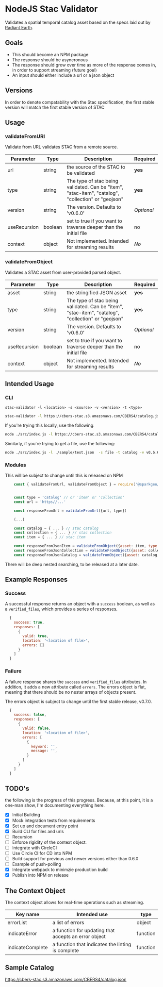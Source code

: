 # NodeJS Stac Validator

Validates a spatial temporal catalog asset based on the specs laid out by [Radiant Earth](https://github.com/radiantearth/stac-spec/tree/v0.6.0).

## Goals

- This should become an NPM package
- The response should be asyncronous
- The response should grow over time as more of the response comes in, in order to support streaming (future goal)
- An input should either include a url or a json object

## Versions

In order to denote compatability with the Stac specification, the first stable version will match the first stable version of STAC

## Usage

### validateFromURl

Validate from URL validates STAC from a remote source.

| Parameter | Type | Description | Required |
| --------- | ---- | ----------- | -------- |
| url | string | the source of the STAC to be validated | **yes** |
| type | string | The type of stac being validated. Can be "item", "stac-item", "catalog", "collection" or "geojson" | **yes** |
| version | string | The version. Defaults to 'v0.6.0' | _Optional_ |
| useRecursion | boolean | set to true if you want to traverse deeper than the initial file | no |
| context | object | Not implemented. Intended for streaming results | _No_ |

### validateFromObject

Validates a STAC asset from user-provided parsed object.

| Parameter | Type | Description | Required |
| --------- | ---- | ----------- | -------- |
| asset | string | the stringified JSON asset | **yes** |
| type | string | The type of stac being validated. Can be "item", "stac-item", "catalog", "collection" or "geojson" | **yes** |
| version | string | The version. Defaults to 'v0.6.0' | _Optional_ |
| useRecursion | boolean | set to true if you want to traverse deeper than the initial file | no |
| context | object | Not implemented. Intended for streaming results | _No_ |

## Intended Usage

### CLI

`stac-validator -l <location> -s <source> -v <version> -t <type>`

```sh
stac-validator -l https://cbers-stac.s3.amazonaws.com/CBERS4/catalog.json  -s url -t catalog -v v0.6.0
```

If you're trying this locally, use the following:

```sh
node ./src/index.js -l https://cbers-stac.s3.amazonaws.com/CBERS4/catalog.json  -s url -t catalog -v v0.6.0
```

Similarly, if you're trying to get a file, use the following:
```sh
node ./src/index.js -l ./sample/test.json  -s file -t catalog -v v0.6.0
```

### Modules

This will be subject to change until this is released on NPM

```js
    const { validateFromUrl, validateFromObject } = require('@sparkgeo/stac-validator')


    const type = 'catalog' // or 'item' or 'collection'
    const url = 'https//...'

    const responseFromUrl = validateFromUrl({url, type})

    (...)

    const catalog = { ... } // stac catalog
    const collection = { ... } // stac collection
    const item = { ... } // stac item

    const responseFromJsonItem = validateFromObject({asset: item, type: 'item'})
    const responseFromJsonCollection = validateFromObject({asset: collection, type: 'collection'})
    const responseFromJsonCatalog = validateFromObject({asset: catalog, type: 'catalog'})
```

There will be deep nested searching, to be released at a later date.



## Example Responses

### Success

A successful response returns an object with a `success` boolean, as well as a `verified_files`, which provides a series of responses.

```js
  {
    success: true,
    responses: [
      {
        valid: true,
        location: '<location of file>',
        errors: []
      }
    ]
  }
```

### Failure

A failure response shares the `success` and `verified_files` attributes. In addition, it adds a new attribute called `errors`. The errors object is flat, meaning that there should be no nester arrays of objects present.

The errors object is subject to change until the first stable release, v0.7.0.

```js
  {
    success: false,
    responses: [
      {
        valid: false,
        location: '<location of file>',
        errors: [
          {
            keyword: '',
            message: '',
          }
        ]
      }
    ]
  }
```

## TODO's

the following is the progress of this progress. Because, at this point, it is a one-man show, I'm documenting everything here.

- [x] Initial Building
- [x] Mock integration tests from requirements
- [x] Set up and document entry point
- [x] Build CLI for files and urls
- [ ] Recursion
- [ ] Enforce rigidity of the context object.
- [ ] Integrate with CircleCI
- [ ] Use Circle CI for CD into NPM
- [ ] Build support for previous and newer versions either than 0.6.0
- [ ] Example of push-polling
- [x] Integrate webpack to minimzie production build
- [x] Publish into NPM on release

## The Context Object

The context object allows for real-time operations such as streaming.

| Key name | Intended use | type |
| --------- | ----- | ---- |
| errorList | a list of errors | object |
| indicateError | a function for updating that accepts an error object | function |
| indicateComplete | a function that indicates the linting is complete | function |


## Sample Catalog

https://cbers-stac.s3.amazonaws.com/CBERS4/catalog.json
